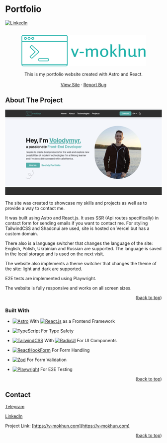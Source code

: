 # Portfolio

[![LinkedIn][linkedin-shield]][linkedin-url]

<br />
<div align="center">
  <a href="https://v-mokhun.com">
		<img src="readme-images/logo.png" alt="Logo" width="400" height="100">
  </a>

  <p align="center">
	This is my portfolio website created with Astro and React.
    <br />
    <br />
    <a href="https://v-mokhun.com">View Site</a>
    ·
    <a href="https://github.com/v-mokhun/portfolio/issues">Report Bug</a>
  </p>
</div>

## About The Project

[![Home Screenshot][home]](https://v-mokhun.com)

The site was created to showcase my skills and projects as well as to provide a way to contact me.

It was built using Astro and React.js. It uses SSR (Api routes specifically) in contact form for sending emails if you want to contact me. For styling TailwindCSS and Shadcnui are used, site is hosted on Vercel but has a custom domain.

There also is a language switcher that changes the language of the site: English, Polish, Ukrainian and Russian are supported. The language is saved in the local storage and is used on the next visit.

The website also implements a theme switcher that changes the theme of the site: light and dark are supported.

E2E tests are implemented using Playwright.

The website is fully responsive and works on all screen sizes.

<p align="right">(<a href="#portfolio">back to top</a>)</p>

### Built With

- [![Astro][Astro]][Astro-url] With [![React.js][React.js]][React-url] as a Frontend Framework

- [![TypeScript][TypeScript.org]][TypeScript-url] For Type Safety

- [![TailwindCSS][TailwindCSS.com]][TailwindCSS-url] With [![RadixUI][RadixUI.com]][RadixUI-url] For UI Components

- [![ReactHookForm][ReactHookForm.com]][ReactHookForm-url] For Form Handling

- [![Zod][Zod.dev]][Zod-url] For Form Validation

- [![Playwright][Playwright.dev]][Playwright-url] For E2E Testing

<p align="right">(<a href="#portfolio">back to top</a>)</p>

## Contact

[Telegram](https://t.me/v_mokhun)

[LinkedIn](https://www.linkedin.com/in/v-mokhun/)

Project Link: [https://v-mokhun.com](https://v-mokhun.com)

<p align="right">(<a href="#portfolio">back to top</a>)</p>

[linkedin-shield]: https://img.shields.io/badge/-LinkedIn-black.svg?style=for-the-badge&logo=linkedin&colorB=555
[linkedin-url]: https://www.linkedin.com/in/v-mokhun/
[home]: readme-images/home.png
[Astro]: https://img.shields.io/badge/-Astro-000000?logo=astro&logoColor=white&style=for-the-badge
[Astro-url]: https://astro.build/
[React.js]: https://img.shields.io/badge/-ReactJs-61DAFB?logo=react&logoColor=white&style=for-the-badge
[React-url]: https://reactjs.org/
[ReactHookForm.com]: https://img.shields.io/badge/React%20Hook%20Form-%23EC5990.svg?style=for-the-badge&logo=reacthookform&logoColor=white
[ReactHookForm-url]: https://react-hook-form.com/
[TailwindCSS.com]: https://img.shields.io/badge/tailwindcss-%2338B2AC.svg?style=for-the-badge&logo=tailwind-css&logoColor=white
[TailwindCSS-url]: https://tailwindcss.com/
[TypeScript.org]: https://img.shields.io/badge/typescript-%23007ACC.svg?style=for-the-badge&logo=typescript&logoColor=white
[TypeScript-url]: https://www.typescriptlang.org/
[RadixUI.com]: https://img.shields.io/static/v1?style=for-the-badge&message=Radix+UI&color=161618&logo=Radix+UI&logoColor=FFFFFF&label=
[RadixUI-url]: https://www.radix-ui.com/
[Zod.dev]: https://img.shields.io/static/v1?style=for-the-badge&message=Zod&color=3E67B1&logo=Zod&logoColor=FFFFFF&label=
[Zod-url]: https://zod.dev/
[Playwright.dev]: https://img.shields.io/static/v1?style=for-the-badge&message=Playwright&color=2EAD33&logo=Playwright&logoColor=FFFFFF&label=
[Playwright-url]: https://playwright.dev/
